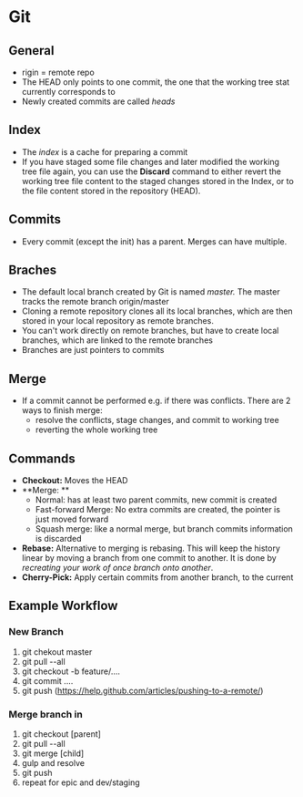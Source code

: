 # Git

## General

- rigin = remote repo
- The HEAD only points to one commit, the one that the working tree stat currently corresponds to
- Newly created commits are called _heads_

## Index

- The _index_ is a cache for preparing a commit
- If you have staged some file changes and later modified the working tree file again, you can use the **Discard** command to either revert the working tree file content to the staged changes stored in the Index, or to the file content stored in the repository (HEAD).

## Commits

- Every commit (except the init) has a parent. Merges can have multiple.

## Braches

- The default local branch created by Git is named _master._ The master tracks the remote branch origin/master
- Cloning a remote repository clones all its local branches, which are then stored in your local repository as remote branches.
- You can&#39;t work directly on remote branches, but have to create local branches, which are linked to the remote branches
- Branches are just pointers to commits

## Merge

- If a commit cannot be performed e.g. if there was conflicts. There are 2 ways to finish merge:
  - resolve the conflicts, stage changes, and commit to working tree
  - reverting the whole working tree

## Commands

- **Checkout:** Moves the HEAD
- **Merge: **
  - Normal: has at least two parent commits, new commit is created
  - Fast-forward Merge: No extra commits are created, the pointer is just moved forward
  - Squash merge: like a normal merge, but branch commits information is discarded
- **Rebase:** Alternative to merging is rebasing. This will keep the history linear by moving a branch from one commit to another. It is done by _recreating your work of once branch onto another_.
- **Cherry-Pick:** Apply certain commits from another branch, to the current



## Example Workflow

### New Branch
1. git chekout master
2. git pull --all
3. git checkout -b feature/....
4. git commit ....
5. git push (https://help.github.com/articles/pushing-to-a-remote/)

### Merge branch in
1. git checkout [parent]
2. git pull --all
3. git merge [child]
4. gulp and resolve
5. git push
6. repeat for epic and dev/staging
